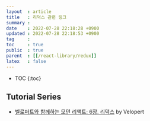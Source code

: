 ```yaml
---
layout  : article
title   : 리덕스 관련 링크
summary : 
date    : 2022-07-28 22:18:28 +0900
updated : 2022-07-28 22:18:53 +0900
tag     : 
toc     : true
public  : true
parent  : [[/react-library/redux]]
latex   : false
---
```

* TOC
{:toc}

## Tutorial Series

* [벨로퍼트와 함께하는 모던 리액트: 6장. 리덕스](https://react.vlpt.us/redux/) by Velopert
